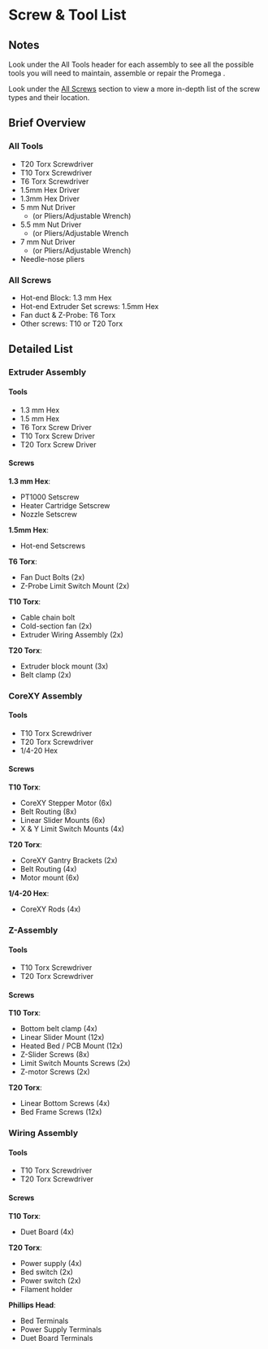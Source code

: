 # Screw & Tool List

## Notes

Look under the All Tools header for each assembly to see all the possible tools you will need to maintain, assemble or repair the Promega .

Look under the [All Screws](screw-and-tool-list.md#all-screws) section to view a more in-depth list of the screw types and their location.

## Brief Overview

### All Tools

* T20 Torx Screwdriver
* T10 Torx Screwdriver
* T6 Torx Screwdriver
* 1.5mm Hex Driver
* 1.3mm Hex Driver
* 5 mm Nut Driver 
  * \(or Pliers/Adjustable Wrench\)
* 5.5 mm Nut Driver 
  * \(or Pliers/Adjustable Wrench
* 7 mm Nut Driver
  * \(or Pliers/Adjustable Wrench\)
* Needle-nose pliers

### All Screws

* Hot-end Block: 1.3 mm Hex
* Hot-end Extruder Set screws: 1.5mm Hex
* Fan duct & Z-Probe: T6 Torx
* Other screws: T10 or T20 Torx

## Detailed List

### Extruder Assembly

#### Tools

* 1.3 mm Hex
* 1.5 mm Hex
* T6 Torx Screw Driver
* T10 Torx Screw Driver
* T20 Torx Screw Driver

#### Screws

**1.3 mm Hex**:

* PT1000 Setscrew
* Heater Cartridge Setscrew
* Nozzle Setscrew

**1.5mm Hex**:

* Hot-end Setscrews

**T6 Torx**:

* Fan Duct Bolts \(2x\)
* Z-Probe Limit Switch Mount \(2x\)

**T10 Torx**:

* Cable chain bolt
* Cold-section fan \(2x\)
* Extruder Wiring Assembly \(2x\)

**T20 Torx**:

* Extruder block mount \(3x\)
* Belt clamp \(2x\)

### CoreXY Assembly

#### Tools

* T10 Torx Screwdriver
* T20 Torx Screwdriver
* 1/4-20 Hex

#### Screws

**T10 Torx**:

* CoreXY Stepper Motor \(6x\)
* Belt Routing \(8x\)
* Linear Slider Mounts \(6x\)
* X & Y Limit Switch Mounts \(4x\)

**T20 Torx**:

* CoreXY Gantry Brackets \(2x\)
* Belt Routing \(4x\)
* Motor mount \(6x\)

**1/4-20 Hex**:

* CoreXY Rods \(4x\)

### Z-Assembly

#### Tools

* T10 Torx Screwdriver
* T20 Torx Screwdriver

#### Screws

**T10 Torx**:

* Bottom belt clamp \(4x\)
* Linear Slider Mount \(12x\)
* Heated Bed / PCB Mount \(12x\)
* Z-Slider Screws \(8x\)
* Limit Switch Mounts Screws \(2x\)
* Z-motor Screws \(2x\)

**T20 Torx**:

* Linear Bottom Screws \(4x\)
* Bed Frame Screws \(12x\)

### Wiring Assembly

#### Tools

* T10 Torx Screwdriver
* T20 Torx Screwdriver

#### Screws

**T10 Torx**:

* Duet Board \(4x\)

**T20 Torx**:

* Power supply \(4x\)
* Bed switch \(2x\)
* Power switch \(2x\)
* Filament holder

**Phillips Head**:

* Bed Terminals
* Power Supply Terminals
* Duet Board Terminals

